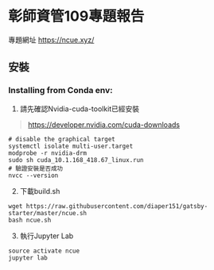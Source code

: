 # 彰師資管109專題報告

專題網址 <https://ncue.xyz/>

## 安裝

### Installing from Conda env:

1. 請先確認Nvidia-cuda-toolkit已經安裝

> https://developer.nvidia.com/cuda-downloads
```shell
# disable the graphical target
systemctl isolate multi-user.target
modprobe -r nvidia-drm
sudo sh cuda_10.1.168_418.67_linux.run
# 驗證安裝是否成功
nvcc --version
```

2. 下載build.sh
```shell
wget https://raw.githubusercontent.com/diaper151/gatsby-starter/master/ncue.sh
bash ncue.sh
```

3. 執行Jupyter Lab

```shell
source activate ncue
jupyter lab
```
